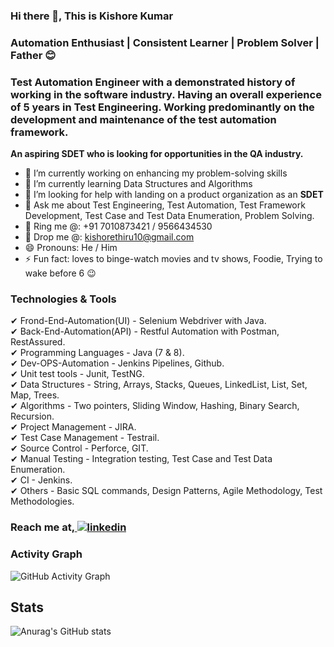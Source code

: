 ### Hi there 👋, This is Kishore Kumar
### Automation Enthusiast | Consistent Learner | Problem Solver | Father 😊
### Test Automation Engineer with a demonstrated history of working in the software industry. Having an overall experience of 5 years in Test Engineering. Working predominantly on the development and maintenance of the test automation framework.

<b> An aspiring SDET who is looking for opportunities in the QA industry.</b>

- 🔭 I’m currently working on enhancing my problem-solving skills 
- 🌱 I’m currently learning Data Structures and Algorithms 
- 🤔 I’m looking for help with landing on a product organization as an <b>SDET</b> 
- 💬 Ask me about Test Engineering, Test Automation, Test Framework Development, Test Case and Test Data Enumeration, Problem Solving. 
- 📲 Ring me @:   +91 7010873421 / 9566434530 <br>
- 📧 Drop me @:   kishorethiru10@gmail.com <br>
- 😄 Pronouns: He / Him 
- ⚡ Fun fact: loves to binge-watch movies and tv shows, Foodie, Trying to wake before 6 :wink:  


### Technologies & Tools

✔ Frond-End-Automation(UI)  - Selenium Webdriver with Java. <br>
✔ Back-End-Automation(API)  - Restful Automation with Postman, RestAssured.<br>
✔ Programming Languages     - Java (7 & 8).<br>
✔ Dev-OPS-Automation        - Jenkins Pipelines, Github.<br>
✔ Unit test tools           - Junit, TestNG.<br>
✔ Data Structures           - String, Arrays, Stacks, Queues, LinkedList, List, Set, Map, Trees.<br>
✔ Algorithms                - Two pointers, Sliding Window, Hashing, Binary Search, Recursion.<br>
✔ Project Management        - JIRA.<br>
✔ Test Case Management      - Testrail.<br>
✔ Source Control            - Perforce, GIT.<br>
✔ Manual Testing            - Integration testing, Test Case and Test Data Enumeration.<br>
✔ CI                        - Jenkins.<br>
✔ Others                    - Basic SQL commands, Design Patterns, Agile Methodology, Test Methodologies.<br>

### Reach me at,<a href="https://www.linkedin.com/in/kishorekumar-sdet/" rel="nofollow noreferrer">  <img src="https://img.shields.io/badge/LinkedIn-0077B5?style=for-the-badge&logo=linkedin&logoColor=white" alt="linkedin"></a> &nbsp;
   
   
### Activity Graph
![GitHub Activity Graph](https://activity-graph.herokuapp.com/graph?username=kishorethiru)  

## Stats
![Anurag's GitHub stats](https://github-readme-stats.vercel.app/api?username=kishorethiru&show_icons=true&theme=vue-dark)








